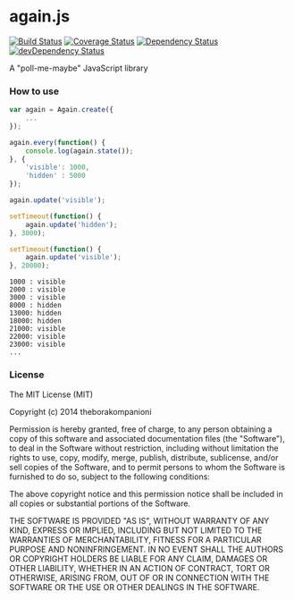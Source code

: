 again.js
========

[![Build Status](https://travis-ci.org/theborakompanioni/againjs.svg?branch=master)](https://travis-ci.org/theborakompanioni/againjs)
[![Coverage Status](https://img.shields.io/coveralls/theborakompanioni/againjs.svg)](https://coveralls.io/r/theborakompanioni/againjs?branch=master)
[![Dependency Status](http://img.shields.io/badge/dependencies-Vanilla_JS-brightgreen.svg)](http://vanilla-js.com/)
[![devDependency Status](https://david-dm.org/theborakompanioni/againjs/dev-status.svg)](https://david-dm.org/theborakompanioni/againjs#info=devDependencies)

A "poll-me-maybe" JavaScript library

### How to use


```javascript
var again = Again.create({
    ...
});

again.every(function() { 
    console.log(again.state());
}, {
    'visible': 1000,
    'hidden' : 5000
});

again.update('visible');

setTimeout(function() {
    again.update('hidden');
}, 3000);

setTimeout(function() {
    again.update('visible');
}, 20000);
```

```
1000 : visible
2000 : visible
3000 : visible
8000 : hidden
13000: hidden
18000: hidden
21000: visible
22000: visible
23000: visible
...
```

### License

The MIT License (MIT)

Copyright (c) 2014 theborakompanioni

Permission is hereby granted, free of charge, to any person obtaining a copy of
this software and associated documentation files (the "Software"), to deal in
the Software without restriction, including without limitation the rights to
use, copy, modify, merge, publish, distribute, sublicense, and/or sell copies of
the Software, and to permit persons to whom the Software is furnished to do so,
subject to the following conditions:

The above copyright notice and this permission notice shall be included in all
copies or substantial portions of the Software.

THE SOFTWARE IS PROVIDED "AS IS", WITHOUT WARRANTY OF ANY KIND, EXPRESS OR
IMPLIED, INCLUDING BUT NOT LIMITED TO THE WARRANTIES OF MERCHANTABILITY, FITNESS
FOR A PARTICULAR PURPOSE AND NONINFRINGEMENT. IN NO EVENT SHALL THE AUTHORS OR
COPYRIGHT HOLDERS BE LIABLE FOR ANY CLAIM, DAMAGES OR OTHER LIABILITY, WHETHER
IN AN ACTION OF CONTRACT, TORT OR OTHERWISE, ARISING FROM, OUT OF OR IN
CONNECTION WITH THE SOFTWARE OR THE USE OR OTHER DEALINGS IN THE SOFTWARE.
